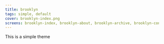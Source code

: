 ```yaml
---
title: brooklyn 
tags: simple, default
cover: brooklyn-index.png
screens: brooklyn-index, brooklyn-about, brooklyn-archive, brooklyn-contact, brooklyn-index
---
```


This is a simple theme
